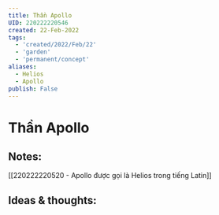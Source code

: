 ```yaml
---
title: Thần Apollo
UID: 220222220546
created: 22-Feb-2022
tags:
  - 'created/2022/Feb/22'
  - 'garden'
  - 'permanent/concept'
aliases:
  - Helios
  - Apollo
publish: False
---
```

# Thần Apollo

## Notes:
[[220222220520 - Apollo được gọi là Helios trong tiếng Latin]]

## Ideas & thoughts:


